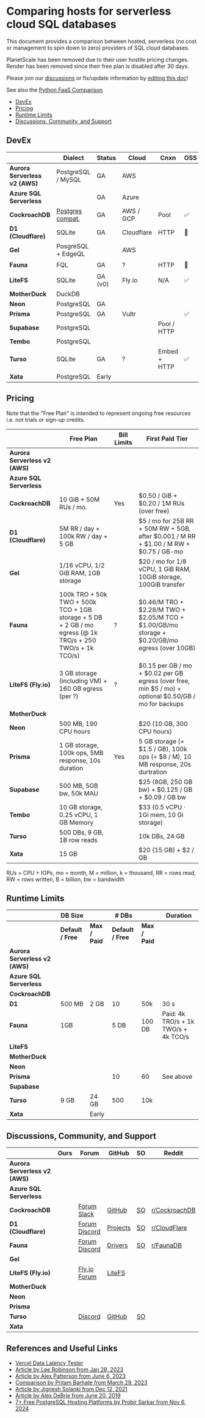# Comparing hosts for serverless cloud SQL databases

This document provides a comparison between hosted, serverless (no cost or management to spin down to zero) providers of SQL cloud databases.

PlanetScale has been removed due to their user hostile pricing changes. Render has been removed since their free plan is disabled after 30 days.

Please join our [discussions](https://github.com/hbmartin/comparison-serverless-cloud-sql-databases/discussions) or fix/update information by [editing this doc](https://github.com/hbmartin/comparison-serverless-cloud-sql-databases/edit/main/README.md)!

See also the [Python FaaS Comparison](https://github.com/hbmartin/comparison-hosts-serverless-cloud-function-faas-for-python)

- [DevEx](#devex)
- [Pricing](#pricing)
- [Runtime Limits](#runtime-limits)
- [Discussions, Community, and Support](#discussions-community-and-support)

## DevEx

|                                       | Dialect | Status    | Cloud | Cnxn | OSS | Examples         | Docs |
| ------------------------------------- | -------------- | --------- | ------------------------------- | ---- | ------------------------------------- | ------------------------------------- | ------------------------------------- |
| **Aurora Serverless v2 (AWS)** | PostgreSQL / MySQL | GA | AWS |  |  |      |      |
| **Azure SQL Serverless** |  | GA | Azure |  |  | | |
| **CockroachDB** | [Postgres compat.](https://www.cockroachlabs.com/docs/stable/postgresql-compatibility) | GA | AWS / GCP | Pool | ✅ | [Link](https://www.cockroachlabs.com/docs/stable/example-apps) | 🚀 |
| **D1 (Cloudflare)** | SQLite           | GA | Cloudflare | HTTP | 🚫 | [Link](https://developers.cloudflare.com/d1/get-started/) | 🚀 |
| **Gel** | PosgreSQL + EdgeQL |  | AWS |  |  |  |  |
| **Fauna** | FQL | GA | ? | HTTP | 🚫 | [Link](https://docs.fauna.com/fauna/current/guides/todo) | 👍 |
| **LiteFS**        | SQLite           | GA (v0) | Fly.io | N/A | ✅ | [Link](https://fly.io/docs/litefs/speedrun/) | 🚀 |
| **MotherDuck**             | DuckDB           |        |        |        |        |      |      |
| **Neon**                   | PostgreSQL | GA |        |        |        |      |      |
| **Prisma** | PostgreSQL | GA | Vultr | | ✅ | [Link](https://github.com/prisma/prisma-examples) | 🚀 |
| **Supabase** | PostgreSQL | | | Pool / HTTP | | | |
| **Tembo** | PostgreSQL | | |  | | | |
| **Turso**                  | SQLite           | GA | ? | Embed + HTTP | ✅ | [Link](https://github.com/tursodatabase/awesome-turso) | 🚀 |
| **Xata**                   | PostgreSQL | Early |        |        |        |      |      |

## Pricing

Note that the "Free Plan" is intended to represent ongoing free resources i.e. not trials or sign-up credits.

|                                | **Free Plan**                                                | Bill Limits | **First Paid Tier**                                          |
| ------------------------------ | ------------------------------------------------------------ | ----------- | ------------------------------------------------------------ |
| **Aurora Serverless v2 (AWS)** |                                                              |             |                                                              |
| **Azure SQL Serverless**       |                                                              |             |                                                              |
| **CockroachDB**                | 10 GiB + 50M RUs / mo.                                       | Yes         | $0.50 / GiB + $0.20 / 1M RUs (over free)                     |
| **D1 (Cloudflare)**            | 5M RR / day + 100k RW / day + 5 GB                           |             | $5 / mo for 25B RR + 50M RW + 5GB, after $0.001 / M RR + $1.00 / M RW + $0.75 / GB-mo |
| **Gel**                        | 1/16 vCPU, 1/2 GiB RAM, 1GB storage                          |             | $20 / mo for 1/8 vCPU, 1 GiB RAM, 10GiB storage, 100GiB transfer |
| **Fauna**                      | 100k TRO + 50k TWO + 500k TCO + 1GB storage + 5 DB + 2 GB / mo egress (@ 1k TRO/s + 250 TWO/s + 1k TCO/s) | ?           | $0.46/M TRO + $2.28/M TWO +  $2.05/M TCO + $1.00/GB/mo storage + $0.20/GB/mo egress (over 10GB) |
| **LiteFS (Fly.io)**            | 3 GB storage (including VM) + 160 GB egress (per ?)          | ?           | $0.15 per GB / mo + $0.02 per GB egress (over free, min $5 / mo) + optional $0.50/GB / mo for backups |
| **MotherDuck**                 |                                                              |             |                                                              |
| **Neon**                       | 500 MB, 190 CPU hours                                        |             | $20 (10 GB, 300 CPU hours)                                   |
| **Prisma**                     | 1 GB storage, 100k ops, 5MB response, 10s duration           | Yes         | 5 GB storage (+ $1.5 / GB), 100k ops (+ $8 / M), 10 MB response, 20s durtration |
| **Supabase**                   | 500 MB, 5GB bw, 50k MAU                                      |             | $25 (8GB, 250 GB bw) + $0.125 / GB + $0.09 / GB bw           |
| **Tembo**                      | 10 GB storage, 0.25 vCPU, 1 GB Memory                        |             | $33 (0.5 vCPU · 1Gi mem, 10 Gi storage)                      |
| **Turso**                      | 500 DBs, 9 GB, 1B row reads                                  |             | 10k DBs, 24 GB                                               |
| **Xata**                       | 15 GB                                                        |             | $20 (15 GB) + $2 / GB                                        |

RUs = CPU + IOPs, mo = month, M = million, k = thousand, RR = rows read, RW = rows written, B = billion, bw = bandwidth

## Runtime Limits

|                                | DB Size            |                | # DBs              |                | Duration                             |
| ------------------------------ | ------------------ | -------------- | ------------------ | -------------- | ------------------------------------ |
|                                | **Default / Free** | **Max / Paid** | **Default / Free** | **Max / Paid** |                                      |
| **Aurora Serverless v2 (AWS)** |                    |                |                    |                |                                      |
| **Azure SQL Serverless**       |                    |                |                    |                |                                      |
| **CockroachDB**                |                    |                |                    |                |                                      |
| **D1**                         | 500 MB             | 2 GB           | 10                 | 50k            | 30 s                                 |
| **Fauna**                      | 1GB                |                | 5 DB               | 100 DB         | Paid: 4k TRO/s + 1k TWO/s + 4k TCO/s |
| **LiteFS**                     |                    |                |                    |                |                                      |
| **MotherDuck**                 |                    |                |                    |                |                                      |
| **Neon**                       |                    |                |                    |                |                                      |
| **Prisma**                     |                    |                | 10                 | 60             | See above                            |
| **Supabase**                   |                    |                |                    |                |                                      |
| **Turso**                      | 9 GB               | 24 GB          | 500                | 10k            |                                      |
| **Xata**                       |                    | Early          |                    |                |                                      |

## Discussions, Community, and Support

|                                | Ours | Forum                                                        | GitHub                                                       | SO                                                           | Reddit                                                 |
| ------------------------------ | ---- | ------------------------------------------------------------ | ------------------------------------------------------------ | ------------------------------------------------------------ | ------------------------------------------------------ |
| **Aurora Serverless v2 (AWS)** |      |                                                              |                                                              |                                                              |                                                        |
| **Azure SQL Serverless**       |      |                                                              |                                                              |                                                              |                                                        |
| **CockroachDB**                |      | [Forum](https://forum.cockroachlabs.com/) [Slack](https://cockroa.ch/slack) | [GitHub](https://github.com/cockroachdb/cockroach)           | [SO](https://stackoverflow.com/questions/tagged/cockroachdb) | [r/CockroachDB](https://www.reddit.com/r/CockroachDB/) |
| **D1 (Cloudflare)**            |      | [Forum](https://community.cloudflare.com/) [Discord](https://discord.com/invite/cloudflaredev) | [Projects](https://developers.cloudflare.com/d1/reference/community-projects/) | [SO](https://stackoverflow.com/questions/tagged/cloudflare-workers) | [r/CloudFlare](https://www.reddit.com/r/CloudFlare/)   |
| **Fauna**                      |      | [Forum](https://forums.fauna.com/) [Discord](https://discord.com/invite/NHwJFdG2B2) | [Drivers](https://github.com/fauna)                          | [SO](https://stackoverflow.com/questions/tagged/faunadb)     | [r/FaunaDB](https://www.reddit.com/r/FaunaDB/)         |
| **Gel**                        |      |                                                              |                                                              |                                                              |                                                        |
| **LiteFS (Fly.io)**            |      | [Fly.io Forum](https://community.fly.io/)                    | [LiteFS](https://github.com/superfly/litefs)                 |                                                              |                                                        |
| **MotherDuck**                 |      |                                                              |                                                              |                                                              |                                                        |
| **Neon**                       |      |                                                              |                                                              |                                                              |                                                        |
| **Prisma**                     |      |                                                              |                                                              |                                                              |                                                        |
| **Turso**                      |      | [Discord](https://discord.com/invite/turso)                  | [GitHub](https://github.com/tursodatabase)                   | [SO](https://stackoverflow.com/questions/tagged/turso)       |                                                        |
| **Xata**                       |      |                                                              |                                                              |                                                              |                                                        |

## References and Useful Links

- [Vercel Data Latency Tester](https://edge-data-latency.vercel.app/)
- [Article by Lee Robinson from Jan 28, 2023](https://leerob.substack.com/p/databases-serverless-edge)
- [Article by Alex Patterson from June 6, 2023](https://codingcat.dev/post/2023-databases-for-serverless)
- [Comparison by Pritam Barhate from March 29, 2023](https://mobisoftinfotech.com/resources/blog/serverless-database/)
- [Article by Jignesh Solanki from Dec 12, 2021](https://www.simform.com/blog/serverless-databases/)
- [Article by Alex DeBrie from June 20, 2019](https://www.serverless.com/blog/choosing-a-database-with-serverless)
- [7+ Free PostgreSQL Hosting Platforms by Probir Sarkar from Nov 6, 2024](https://dev.to/probir-sarkar/7-free-postgresql-hosting-platforms-for-developers-in-2024-fi5)
